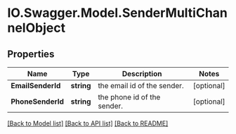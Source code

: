 # IO.Swagger.Model.SenderMultiChannelObject
## Properties

Name | Type | Description | Notes
------------ | ------------- | ------------- | -------------
**EmailSenderId** | **string** | the email id of the sender. | [optional] 
**PhoneSenderId** | **string** | the phone id of the sender. | [optional] 

[[Back to Model list]](../README.md#documentation-for-models) [[Back to API list]](../README.md#documentation-for-api-endpoints) [[Back to README]](../README.md)


